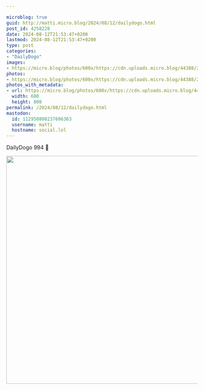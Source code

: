 ```yaml
---

microblog: true
guid: http://matti.micro.blog/2024/08/12/dailydogo.html
post_id: 4258228
date: 2024-08-12T21:53:47+0200
lastmod: 2024-08-12T21:53:47+0200
type: post
categories:
- "DailyDogo"
images:
- https://micro.blog/photos/600x/https://cdn.uploads.micro.blog/44388/2024/253e753666604eed8015aa68f6f3c124.jpg
photos:
- https://micro.blog/photos/600x/https://cdn.uploads.micro.blog/44388/2024/253e753666604eed8015aa68f6f3c124.jpg
photos_with_metadata:
- url: https://micro.blog/photos/600x/https://cdn.uploads.micro.blog/44388/2024/253e753666604eed8015aa68f6f3c124.jpg
  width: 600
  height: 800
permalink: /2024/08/12/dailydogo.html
mastodon:
  id: 112950800237696363
  username: matti
  hostname: social.lol
---
```

DailyDogo 994 🐶

<img src="/media/uploads/2024/253e753666604eed8015aa68f6f3c124.jpg" width="600" alt="" />
